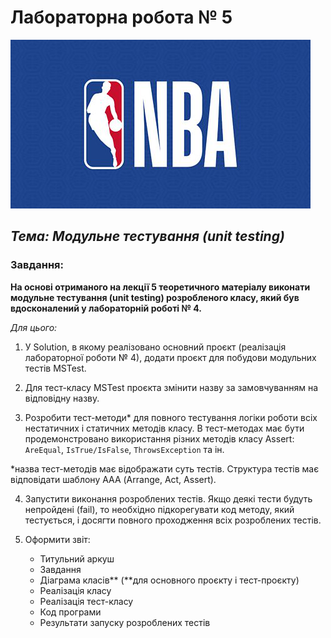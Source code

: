 # Лабораторна робота № 5
![Logo](https://github.com/HordiiHavrylenko/Lab_5/blob/master/logo.png)
## *Тема: Модульне тестування (unit testing)*

### Завдання:

**На основі отриманого на лекції 5 теоретичного матеріалу виконати модульне тестування (unit testing) розробленого класу, який був вдосконалений у лабораторній роботі № 4.**

*Для цього:*

1. У Solution, в якому реалізовано основний проєкт (реалізація лабораторної роботи № 4), додати проєкт для побудови модульних тестів MSTest.

2. Для тест-класу MSTest проєкта змінити назву за замовчуванням на відповідну назву.

3. Розробити тест-методи* для повного тестування логіки роботи всіх нестатичних і статичних методів класу. В тест-методах має бути продемонстровано використання різних методів класу Assert: `AreEqual`, `IsTrue/IsFalse`, `ThrowsException` та ін.

*назва тест-методів має відображати суть тестів. Структура тестів має відповідати шаблону ААА (Arrange, Act, Assert).

4. Запустити виконання розроблених тестів. Якщо деякі тести будуть непройдені (fail), то необхідно підкорегувати код методу, який тестується, і досягти повного проходження всіх розроблених тестів.

5. Оформити звіт:

   - Титульний аркуш
   - Завдання
   - Діаграма класів** (**для основного проєкту і тест-проєкту)
   - Реалізація класу
   - Реалізація тест-класу
   - Код програми
   - Результати запуску розроблених тестів
